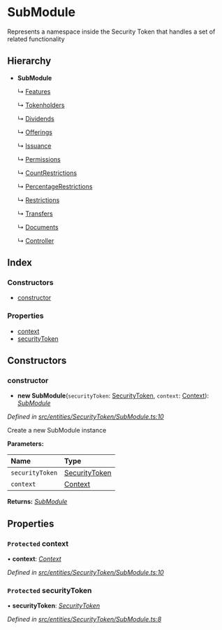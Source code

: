 # SubModule

Represents a namespace inside the Security Token that handles a set of related functionality

## Hierarchy

* **SubModule**

  ↳ [Features]()

  ↳ [Tokenholders]()

  ↳ [Dividends]()

  ↳ [Offerings]()

  ↳ [Issuance]()

  ↳ [Permissions]()

  ↳ [CountRestrictions]()

  ↳ [PercentageRestrictions]()

  ↳ [Restrictions]()

  ↳ [Transfers]()

  ↳ [Documents]()

  ↳ [Controller]()

## Index

### Constructors

* [constructor]()

### Properties

* [context]()
* [securityToken]()

## Constructors

### constructor

+ **new SubModule**\(`securityToken`: [SecurityToken](), `context`: [Context]()\): [_SubModule_]()

_Defined in_ [_src/entities/SecurityToken/SubModule.ts:10_](https://github.com/PolymathNetwork/polymath-sdk/blob/550676f/src/entities/SecurityToken/SubModule.ts#L10)

Create a new SubModule instance

**Parameters:**

| Name | Type |
| :--- | :--- |
| `securityToken` | [SecurityToken]() |
| `context` | [Context]() |

**Returns:** [_SubModule_]()

## Properties

### `Protected` context

• **context**: [_Context_]()

_Defined in_ [_src/entities/SecurityToken/SubModule.ts:10_](https://github.com/PolymathNetwork/polymath-sdk/blob/550676f/src/entities/SecurityToken/SubModule.ts#L10)

### `Protected` securityToken

• **securityToken**: [_SecurityToken_]()

_Defined in_ [_src/entities/SecurityToken/SubModule.ts:8_](https://github.com/PolymathNetwork/polymath-sdk/blob/550676f/src/entities/SecurityToken/SubModule.ts#L8)


